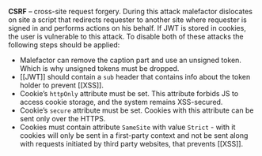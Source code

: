 **CSRF** – cross-site request forgery. During this attack malefactor dislocates on site a script that redirects requester to another site where requester is signed in and performs actions on his behalf. If JWT is stored in cookies, the user is vulnerable to this attack. To disable both of these attacks the following steps should be applied:

- Malefactor can remove the caption part and use an unsigned token. Which is why unsigned tokens must be dropped.
- [[JWT]] should contain a `sub` header that contains info about the token holder to prevent [[XSS]].
- Cookie’s `httpOnly` attribute must be set. This attribute forbids JS to access cookie storage, and the system remains XSS-secured.
- Cookie’s `secure` attribute must be set. Cookies with this attribute can be sent only over the HTTPS. 
- Cookies must contain attribute `SameSite` with value `Strict` - with it cookies will only be sent in a first-party context and not be sent along with requests initiated by third party websites, that prevents [[XSS]].